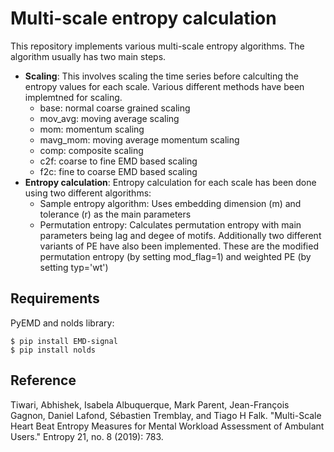 # Multi-scale entropy calculation

This repository implements various multi-scale entropy algorithms. The algorithm usually has two main steps.
- **Scaling**: This involves scaling the time series before calculting the entropy values for each scale. Various different methods have been implemtned for scaling.
  - base: normal coarse grained scaling
  - mov_avg: moving average scaling
  - mom: momentum scaling
  - mavg_mom: moving average momentum scaling
  - comp: composite scaling
  - c2f: coarse to fine EMD based scaling
  - f2c: fine to coarse EMD based scaling
- **Entropy calculation**: Entropy calculation for each scale has been done using two different algorithms:
  - Sample entropy algorithm: Uses embedding dimension (m) and tolerance (r) as the main parameters
  - Permutation entropy: Calculates permutation entropy with main parameters being lag and degee of motifs. Additionally two different variants of PE have also been implemented. These are the modified permutation entropy (by setting mod_flag=1) and weighted PE (by setting typ='wt')
 
## Requirements

PyEMD and nolds library: 

    $ pip install EMD-signal
    $ pip install nolds
  
## Reference
Tiwari, Abhishek, Isabela Albuquerque, Mark Parent, Jean-François Gagnon, Daniel Lafond, Sébastien Tremblay, and Tiago H Falk. "Multi-Scale Heart Beat Entropy Measures for Mental Workload Assessment of Ambulant Users." Entropy 21, no. 8 (2019): 783.

